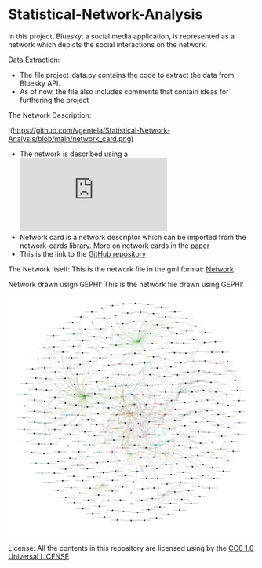 # Statistical-Network-Analysis
In this project, Bluesky, a social media application, is represented as a network which depicts the social interactions on the network.

Data Extraction:
- The file project_data.py contains the code to extract the data from Bluesky API.
- As of now, the file also includes comments that contain ideas for furthering the project

The Network Description:

  !(https://github.com/vgentela/Statistical-Network-Analysis/blob/main/network_card.png)
  
- The network is described using a ![network card](https://github.com/vgentela/Statistical-Network-Analysis/blob/main/Bsky_network_card.tex)
- Network card is a network descriptor which can be imported from the network-cards library. More on network cards in the [paper](https://arxiv.org/abs/2206.00026)
- This is the link to the [GitHub repository](https://github.com/network-cards/network-cards)
  
The Network itself:
This is the network file in the gml format: [Network](https://github.com/vgentela/Statistical-Network-Analysis/blob/main/graph.gml)

Network drawn usign GEPHI:
This is the network file drawn using GEPHI: ![Gephi network](https://github.com/vgentela/Statistical-Network-Analysis/blob/main/Fullnet.png)

License:
All the contents in this repository are licensed using by the [CC0 1.0 Universal LICENSE](https://github.com/vgentela/Statistical-Network-Analysis/blob/main/LICENSE)
